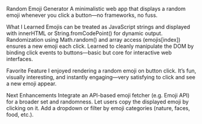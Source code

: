 Random Emoji Generator 
A minimalistic web app that displays a random emoji whenever you click a button—no frameworks, no fuss.

What I Learned
Emojis can be treated as JavaScript strings and displayed with innerHTML or String.fromCodePoint() for dynamic output.
Randomization using Math.random() and array access (emojis[index]) ensures a new emoji each click.
Learned to cleanly manipulate the DOM by binding click events to buttons—basic but core for interactive web interfaces.

Favorite Feature
I enjoyed rendering a random emoji on button click. It’s fun, visually interesting, and instantly engaging—very satisfying to click and see a new emoji appear.

Next Enhancements
Integrate an API-based emoji fetcher (e.g. Emoji API) for a broader set and randomness.
Let users copy the displayed emoji by clicking on it.
Add a dropdown or filter by emoji categories (nature, faces, food, etc.).

